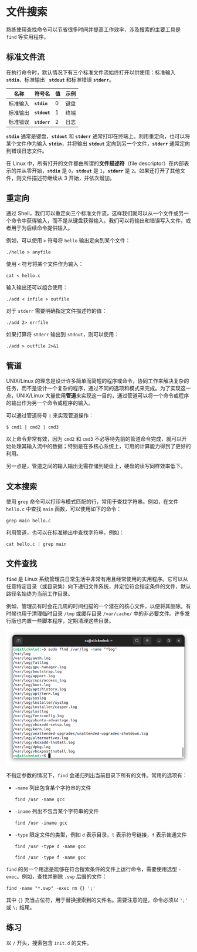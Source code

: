 # 文件搜索


熟练使用查找命令可以节省很多时间并提高工作效率，涉及搜索的主要工具是 `find` 等实用程序。

## 标准文件流

在执行命令时，默认情况下有三个标准文件流始终打开以供使用：标准输入 **`stdin`**、标准输出 **` stdout`** 和标准错误   **`stderr`**。

| 名称     | 符号名       | 值  | 示例 |
| -------- | ------------ | --- | ---- |
| 标准输入 | **`stdin`**  | 0   | 键盘 |
| 标准输出 | **`stdout`** | 1   | 终端 |
| 标准错误 | **`stderr`** | 2   | 日志 |

**`stdin`** 通常是键盘，**`stdout`** 和 **`stderr`** 通常打印在终端上。利用重定向，也可以将某个文件作为输入 **`stdin`**，并将输出 **`stdout`** 定向到另一个文件，**`stderr`** 通常定向到错误日志文件。

在 Linux 中，所有打开的文件都由所谓的**文件描述符**（file descriptor）在内部表示的并从零开始，**`stdin`** 是 `0`，**`stdout`** 是 `1`，**`stderr`** 是 `2`。如果还打开了其他文件，则文件描述符继续从 3 开始，并依次增加。

## 重定向

通过 Shell，我们可以重定向三个标准文件流，这样我们就可以从一个文件或另一个命令中获得输入，而不是从键盘获得输入。我们可以将输出和错误写入文件，或者用于为后续命令提供输入。

例如，可以使用 `>` 符号将 `hello` 输出定向到某个文件：

```
./hello > anyfile
```

使用 `<` 符号将某个文件作为输入：

```
cat < hello.c
```

输入输出还可以组合使用：

```
./add < infile > outfile
```

对于 `stderr` 需要明确指定文件描述符的值：

```
./add 2> errfile
```

如果打算将 `stderr` 输出到 `stdout`，则可以使用：

```
./add > outfile 2>&1
```

## 管道

UNIX/Linux 的理念是设计许多简单而简短的程序或命令，协同工作来解决复杂的任务，而不是设计一个复杂的程序，通过不同的选项和模式来完成。为了实现这一点，UNIX/Linux 大量使用**管道**来实现这一目的，通过管道可以将一个命令或程序的输出作为另一个命令或程序的输入。

可以通过管道符号 `|` 来实现管道操作：

```
$ cmd1 | cmd2 | cmd3
```

以上命令非常有效，因为 `cmd2` 和 `cmd3` 不必等待先前的管道命令完成，就可以开始处理其输入流中的数据；特别是在多核心系统上，可用的计算能力得到了更好的利用。

另一点是，管道之间的输入输出无需存储到硬盘上，硬盘的读写同样效率低下。

## 文本搜索

使用 `grep` 命令可以打印与模式匹配的行，常用于查找字符串。例如，在文件 `hello.c` 中查找 `main` 函数，可以使用如下的命令：

```
grep main hello.c
```

利用管道，也可以在标准输出中查找字符串，例如：

```
cat hello.c | grep main
```

## 文件查找

**`find`** 是 Linux 系统管理员日常生活中非常有用且经常使用的实用程序。它可以从任意特定目录（或目录集）向下递归文件系统，并定位符合指定条件的文件，默认路径名始终为当前工作目录。

例如，管理员有时会花几周的时间扫描的一个潜在的核心文件，以便将其删除。有时候也用于清理临时目录 `/tmp` 或缓存目录 `/var/cache/` 中的非必要文件。许多发行版也内置一些脚本程序，定期清理这些目录。

![find](./assets/find.png)

不指定参数的情况下，`find` 会递归列出当前目录下所有的文件。常用的选项有：

- `-name` 列出包含某个字符串的文件

    ```
    find /usr -name gcc
    ```

- `-iname` 列出不包含某个字符串的文件

    ```
    find /usr -iname gcc
    ```

- `-type` 限定文件的类型，例如 `d` 表示目录，`l` 表示符号链接，`f` 表示普通文件


    ```
    find /usr -type d -name gcc
    ```

    ```
    find /usr -type f -name gcc
    ```

`find` 的另一个用途是能够在符合搜索条件的文件上运行命令，需要使用选型 `-exec`。例如，查找并删除 `.swp` 后缀的文件：

```
find -name "*.swp" -exec rm {} ';'
```

其中 `{}` 充当占位符，用于替换搜索到的文件名。需要注意的是，命令必须以 `';'` 或 `\;` 结尾。

## 练习

以 `/` 开头，搜索包含 `init.d` 的文件。


